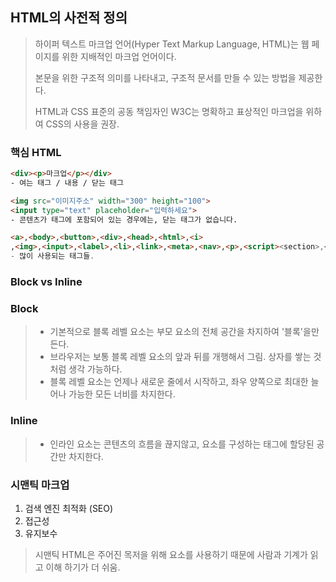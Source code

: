 ## HTML의 사전적 정의

>하이퍼 텍스트 마크업 언어(Hyper Text Markup Language, HTML)는 웹 페이지를 위한 지배적인 마크업 언어이다.
>
>본문을 위한 구조적 의미를 나타내고, 구조적 문서를 만들 수 있는 방법을 제공한다.
>
>HTML과 CSS 표준의 공동 책임자인 W3C는 명확하고 표상적인 마크업을 위하여 CSS의 사용을 권장.

### 핵심 HTML

```html
<div><p>마크업</p></div>
- 여는 태그 / 내용 / 닫는 태그

<img src="이미지주소" width="300" height="100">
<input type="text" placeholder="입력하세요">
- 콘텐츠가 태그에 포함되어 있는 경우에는, 닫는 태그가 없습니다.

<a>,<body>,<button>,<div>,<head>,<html>,<i>
,<img>,<input>,<label>,<li>,<link>,<meta>,<nav>,<p>,<script><section>,<span>,<style>,<ui>
- 많이 사용되는 태그들.
```

### Block vs Inline

### Block

>- 기본적으로 블록 레벨 요소는 부모 요소의 전체 공간을 차지하여 '블록'을만든다. 
>- 브라우저는 보통 블록 레벨 요소의 앞과 뒤를 개행해서 그림. 상자를 쌓는 것처럼 생각 가능하다.
>- 블록 레벨 요소는 언제나 새로운 줄에서 시작하고, 좌우 양쪽으로 최대한 늘어나 가능한 모든 너비를 차지한다. 

### Inline
>- 인라인 요소는 콘텐츠의 흐름을 끊지않고, 요소를 구성하는 태그에 할당된 공간만 차지한다.

### 시맨틱 마크업

1. 검색 엔진 최적화 (SEO)
2. 접근성
3. 유지보수

> 시맨틱 HTML은 주어진 목저을 위해 요소를 사용하기 때문에 사람과 기계가 읽고 이해 하기가 더 쉬움.
